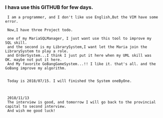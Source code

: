 ### I hava use this GITHUB for few days.
     I am a programmer, and I don't like use English,But the VIM have some error.

     Now,I have three Project todo.

     one of my MariaSQLManager, I just want use this tool to improve my SQL skill.
     and the second is my LibrarySystem,I want let the Maria join the LibrarySystem to play a role.
     and OrderSystem...I think I just put it here when my UML skill was OK. maybe not put it here.
     And My favorite GoBangGameSystem...!! I like it. that's all. and the GoBang improve my algorithm.


     Today is 2018/07/15. I will finished the System oneByOne.

     
     
     2018/11/13
     The interview is good, and tomorrow I will go back to the provincial capital to second interview.
     And wish me good luck!
